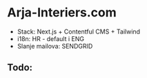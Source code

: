 # Arja-Interiers.com

- Stack: Next.js + Contentful CMS + Tailwind
- i18n: HR - default i ENG
- Slanje mailova: SENDGRID

## Todo:

